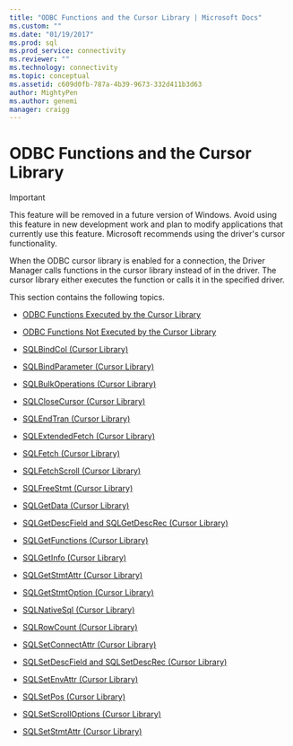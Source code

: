 ```yaml
---
title: "ODBC Functions and the Cursor Library | Microsoft Docs"
ms.custom: ""
ms.date: "01/19/2017"
ms.prod: sql
ms.prod_service: connectivity
ms.reviewer: ""
ms.technology: connectivity
ms.topic: conceptual
ms.assetid: c609d0fb-787a-4b39-9673-332d411b3d63
author: MightyPen
ms.author: genemi
manager: craigg
---
```

# ODBC Functions and the Cursor Library
> [!IMPORTANT]  
>  This feature will be removed in a future version of Windows. Avoid using this feature in new development work and plan to modify applications that currently use this feature. Microsoft recommends using the driver's cursor functionality.  
  
 When the ODBC cursor library is enabled for a connection, the Driver Manager calls functions in the cursor library instead of in the driver. The cursor library either executes the function or calls it in the specified driver.  
  
 This section contains the following topics.  
  
-   [ODBC Functions Executed by the Cursor Library](../../../odbc/reference/appendixes/odbc-functions-executed-by-the-cursor-library.md)  
  
-   [ODBC Functions Not Executed by the Cursor Library](../../../odbc/reference/appendixes/odbc-functions-not-executed-by-the-cursor-library.md)  
  
-   [SQLBindCol (Cursor Library)](../../../odbc/reference/appendixes/sqlbindcol-cursor-library.md)  
  
-   [SQLBindParameter (Cursor Library)](../../../odbc/reference/appendixes/sqlbindparameter-cursor-library.md)  
  
-   [SQLBulkOperations (Cursor Library)](../../../odbc/reference/appendixes/sqlbulkoperations-and-the-cursor-library.md)  
  
-   [SQLCloseCursor (Cursor Library)](../../../odbc/reference/appendixes/sqlclosecursor-odbc.md)  
  
-   [SQLEndTran (Cursor Library)](../../../odbc/reference/appendixes/sqlendtran-cursor-library.md)  
  
-   [SQLExtendedFetch (Cursor Library)](../../../odbc/reference/appendixes/sqlextendedfetch-cursor-library.md)  
  
-   [SQLFetch (Cursor Library)](../../../odbc/reference/appendixes/sqlfetch-cursor-library.md)  
  
-   [SQLFetchScroll (Cursor Library)](../../../odbc/reference/appendixes/sqlfetchscroll-cursor-library.md)  
  
-   [SQLFreeStmt (Cursor Library)](../../../odbc/reference/appendixes/sqlfreestmt-cursor-library.md)  
  
-   [SQLGetData (Cursor Library)](../../../odbc/reference/appendixes/sqlgetdata-cursor-library.md)  
  
-   [SQLGetDescField and SQLGetDescRec (Cursor Library)](../../../odbc/reference/appendixes/sqlgetdescfield-and-sqlgetdescrec-cursor-library.md)  
  
-   [SQLGetFunctions (Cursor Library)](../../../odbc/reference/appendixes/sqlgetfunctions-cursor-library.md)  
  
-   [SQLGetInfo (Cursor Library)](../../../odbc/reference/appendixes/sqlgetinfo-cursor-library.md)  
  
-   [SQLGetStmtAttr (Cursor Library)](../../../odbc/reference/appendixes/sqlgetstmtattr-cursor-library.md)  
  
-   [SQLGetStmtOption (Cursor Library)](../../../odbc/reference/appendixes/sqlgetstmtoption-cursor-library.md)  
  
-   [SQLNativeSql (Cursor Library)](../../../odbc/reference/appendixes/sqlnativesql-cursor-library.md)  
  
-   [SQLRowCount (Cursor Library)](../../../odbc/reference/appendixes/sqlrowcount-cursor-library.md)  
  
-   [SQLSetConnectAttr (Cursor Library)](../../../odbc/reference/appendixes/sqlsetconnectattr-cursor-library.md)  
  
-   [SQLSetDescField and SQLSetDescRec (Cursor Library)](../../../odbc/reference/appendixes/sqlsetdescfield-and-sqlsetdescrec-cursor-library.md)  
  
-   [SQLSetEnvAttr (Cursor Library)](../../../odbc/reference/appendixes/sqlsetenvattr-and-the-cursor-library.md)  
  
-   [SQLSetPos (Cursor Library)](../../../odbc/reference/appendixes/sqlsetpos-cursor-library.md)  
  
-   [SQLSetScrollOptions (Cursor Library)](../../../odbc/reference/appendixes/sqlsetscrolloptions-cursor-library.md)  
  
-   [SQLSetStmtAttr (Cursor Library)](../../../odbc/reference/appendixes/sqlsetstmtattr-cursor-library.md)

